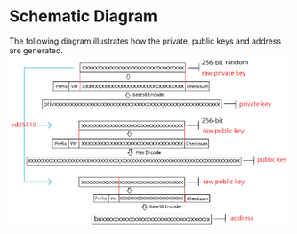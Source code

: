 # Schematic Diagram
The following diagram illustrates how the private, public keys and address are generated.
![](/assets/schematic.png)